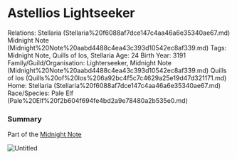 # Astellios Lightseeker

Relations: Stellaria (Stellaria%20f6088af7dce147c4aa46a6e35340ae67.md) Midnight Note (Midnight%20Note%20aabd4488c4ea43c393d10542ec8af339.md) 
Tags: Midnight Note, Quills of Ios, Stellaria
Age: 24
Birth Year: 3191
Family/Guild/Organisation: Lighterseeker, Midnight Note (Midnight%20Note%20aabd4488c4ea43c393d10542ec8af339.md) Quills of Ios (Quills%20of%20Ios%206a92bc4f5c7c4629a25e19d47d321171.md) 
Home: Stellaria (Stellaria%20f6088af7dce147c4aa46a6e35340ae67.md) 
Race/Species: Pale Elf (Pale%20Elf%20f2b604f694fe4bd2a9e78480a2b535e0.md)

### Summary

Part of the [Midnight Note](Midnight%20Note%20aabd4488c4ea43c393d10542ec8af339.md)

![Untitled](Untitled%2021.png)